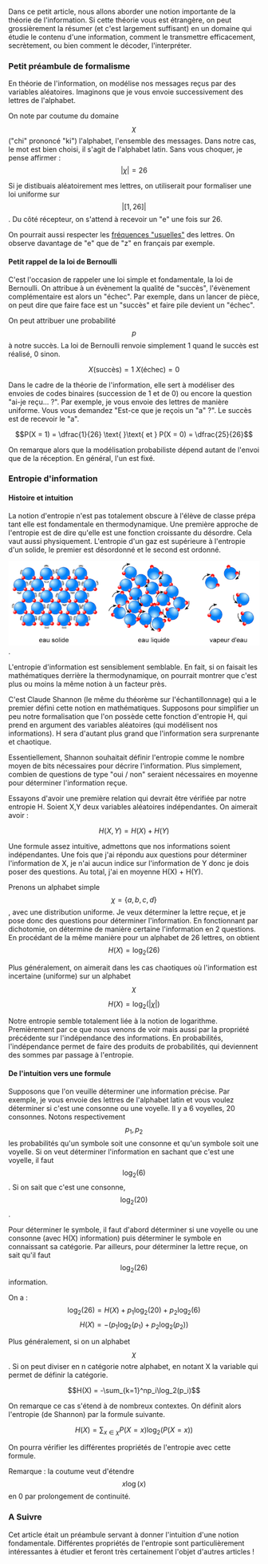 ---
---
Dans ce petit article, nous allons aborder une notion importante de la théorie de l'information. Si cette théorie vous est étrangère, on peut grossièrement la résumer
(et c'est largement suffisant) en un domaine qui étudie le contenu d'une information, comment le transmettre efficacement, secrètement, ou bien comment le décoder, l'interpréter.

### Petit préambule de formalisme

En théorie de l'information, on modélise nos messages reçus par des variables aléatoires. Imaginons que je vous envoie successivement des lettres de l'alphabet.

On note par coutume du domaine $$\chi$$ ("chi" prononcé "ki") l'alphabet, l'ensemble des messages. Dans notre cas, le mot est bien choisi, il s'agit de l'alphabet latin.
Sans vous choquer, je pense affirmer :
$$|\chi| = 26$$

Si je distibuais aléatoirement mes lettres, on utiliserait pour formaliser une loi uniforme sur $$|[1,26]|$$.
Du côté récepteur, on s'attend à recevoir un "e" une fois sur 26.

On pourrait aussi respecter les [fréquences "usuelles"](https://fr.wikipedia.org/wiki/Fr%C3%A9quence_d%27apparition_des_lettres#Base_statistique_de_calcul_:_la_hit_clair) des lettres. On observe davantage de "e" que de "z" en français par exemple.

#### Petit rappel de la loi de Bernoulli

C'est l'occasion de rappeler une loi simple et fondamentale, la loi de Bernoulli. On attribue à un évènement la qualité de "succès", l'évènement complémentaire est alors un "échec".
Par exemple, dans un lancer de pièce, on peut dire que faire face est un "succès" et faire pile devient un "échec".

On peut attribuer une probabilité $$p$$ à notre succès. La loi de Bernoulli renvoie simplement 1 quand le succès est réalisé, 0 sinon.

$$X({\text{succès}}) = 1 \text{     }\text{     } X({\text{échec}}) = 0$$

Dans le cadre de la théorie de l'information, elle sert à modéliser des envoies de codes binaires (succession de 1 et de 0) ou encore la question "ai-je reçu... ?".
Par exemple, je vous envoie des lettres de manière uniforme. Vous vous demandez "Est-ce que je reçois un "a" ?". Le succès est de recevoir le "a".

$$P(X = 1) = \dfrac{1}{26} \text{     }\text{      et     } P(X = 0) = \dfrac{25}{26}$$

On remarque alors que la modélisation probabiliste dépend autant de l'envoi que de la réception. En général, l'un est fixé.

### Entropie d'information

#### Histoire et intuition

La notion d'entropie n'est pas totalement obscure à l'élève de classe prépa tant elle est fondamentale en thermodynamique. Une première approche de l'entropie est de dire qu'elle est une fonction croissante du désordre.
Cela vaut aussi physiquement. L'entropie d'un gaz est supérieure à l'entropie d'un solide, le premier est désordonné et le second est ordonné.

![Texte alternatif](3_pc_01i01z.jpg "gaz_solide").

L'entropie d'information est sensiblement semblable. En fait, si on faisait les mathématiques derrière la thermodynamique, on pourrait montrer que c'est plus ou moins la même notion à un facteur près.

C'est Claude Shannon (le même du théorème sur l'échantillonnage) qui a le premier défini cette notion en mathématiques. Supposons pour simplifier un peu notre formalisation que l'on possède cette fonction d'entropie H, qui prend en argument des variables aléatoires (qui modélisent nos informations). H sera d'autant plus grand que l'information sera surprenante et chaotique.

Essentiellement, Shannon souhaitait définir l'entropie comme le nombre moyen de bits nécessaires pour décrire l'information. Plus simplement, combien de questions de type "oui / non" seraient nécessaires en moyenne pour déterminer l'information reçue.

Essayons d'avoir une première relation qui devrait être vérifiée par notre entropie H. Soient X,Y deux variables aléatoires indépendantes. On aimerait avoir :

$$H(X,Y) = H(X) + H(Y)$$

Une formule assez intuitive, admettons que nos informations soient indépendantes. Une fois que j'ai répondu aux questions pour déterminer l'information de X, je n'ai aucun indice sur l'information de Y donc je dois poser des questions. Au total, j'ai en moyenne H(X) + H(Y).

Prenons un alphabet simple $$\chi = \{a,b,c,d\}$$, avec une distribution uniforme. Je veux déterminer la lettre reçue, et je pose donc des questions pour déterminer l'information. En fonctionnant par dichotomie, on détermine de manière certaine l'information en 2 questions. En procédant de la même manière pour un alphabet de 26 lettres, on obtient $$H(X) = \log_2(26)$$

Plus généralement, on aimerait dans les cas chaotiques où l'information est incertaine (uniforme) sur un alphabet $$\chi$$

$$H(X) = \log_2(|\chi|)$$

Notre entropie semble totalement liée à la notion de logarithme. Premièrement par ce que nous venons de voir mais aussi par la propriété précédente sur l'indépendance des informations. En probabilités, l'indépendance permet de faire des produits de probabilités, qui deviennent des sommes par passage à l'entropie.

#### De l'intuition vers une formule

Supposons que l'on veuille déterminer une information précise. Par exemple, je vous envoie des lettres de l'alphabet latin et vous voulez déterminer si c'est une consonne ou une voyelle. Il y a 6 voyelles, 20 consonnes. Notons respectivement $$p_1,p_2$$ les probabilités qu'un symbole soit une consonne et qu'un symbole soit une voyelle. Si on veut déterminer l'information en sachant que c'est une voyelle, il faut $$\log_2(6)$$. Si on sait que c'est une consonne, $$\log_2(20)$$.

Pour déterminer le symbole, il faut d'abord déterminer si une voyelle ou une consonne (avec H(X) information) puis déterminer le symbole en connaissant sa catégorie.
Par ailleurs, pour déterminer la lettre reçue, on sait qu'il faut $$\log_2(26)$$ information.

On a :
$$\log_2(26) = H(X) + p_1\log_2(20) +p_2\log_2(6)$$
$$H(X) = -(p_1\log_2(p_1) + p_2\log_2(p_2))$$

Plus généralement, si on un alphabet $$\chi$$. Si on peut diviser en n catégorie notre alphabet, en notant X la variable qui permet de définir la catégorie.

$$H(X) = -\sum_{k=1}^np_i\log_2(p_i)$$

On remarque ce cas s'étend à de nombreux contextes. On définit alors l'entropie (de Shannon) par la formule suivante.

$$H(X) = \sum_{x\in\chi}P(X = x)\log_2(P(X=x))$$

On pourra vérifier les différentes propriétés de l'entropie avec cette formule.

Remarque : la coutume veut d'étendre $$x\log(x)$$ en 0 par prolongement de continuité.

### A Suivre

Cet article était un préambule servant à donner l'intuition d'une notion fondamentale. Différentes propriétés de l'entropie sont particulièrement intéressantes à étudier et feront très certainement l'objet d'autres articles !
